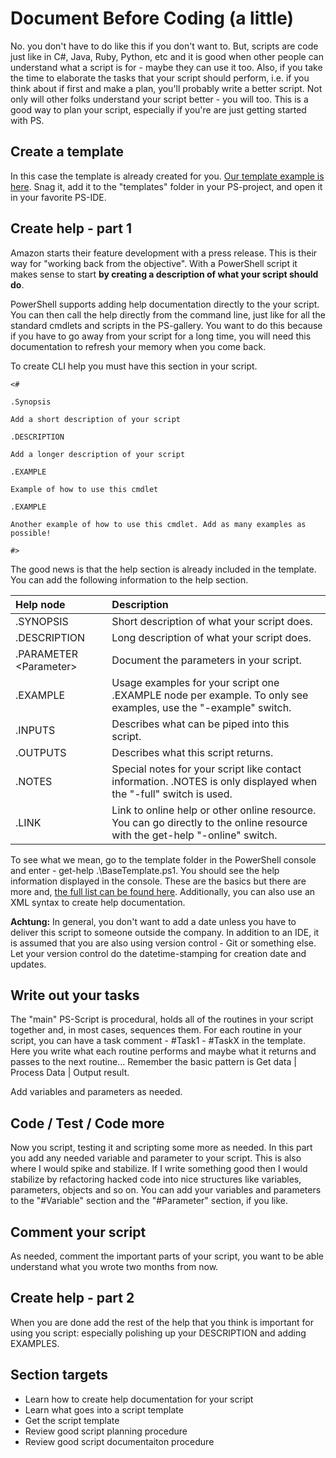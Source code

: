 # Document Before Coding \(a little\)

No. you don't have to do like this if you don't want to. But, scripts are code just like in C\#, Java, Ruby, Python, etc and it is good when other people can understand what a script is for - maybe they can use it too. Also, if you take the time to elaborate the tasks that your script should perform, i.e. if you think about if first and make a plan, you'll probably write a better script. Not only will other folks understand your script better - you will too. This is a good way to plan your script, especially if you're are just getting started with PS.

## Create a template

In this case the template is already created for you. [Our template example is here](/Examples/Template/BaseTemplate.ps1). Snag it, add it to the "templates" folder in your PS-project, and open it in your favorite PS-IDE.

## Create help - part 1

Amazon starts their feature development with a press release. This is their way for "working back from the objective". With a PowerShell script it makes sense to start **by creating a description of what your script should do**.

PowerShell supports adding help documentation directly to the your script. You can then call the help directly from the command line, just like for all the standard cmdlets and scripts in the PS-gallery. You want to do this because if you have to go away from your script for a long time, you will need this documentation to refresh your memory when you come back.

To create CLI help you must have this section in your script.

`<#`

`.Synopsis`

`Add a short description of your script`

`.DESCRIPTION`

`Add a longer description of your script`

`.EXAMPLE`

`Example of how to use this cmdlet`

`.EXAMPLE`

`Another example of how to use this cmdlet. Add as many examples as possible!`

`#>`

The good news is that the help section is already included in the template. You can add the following information to the help section.

| Help node | Description |
| :--- | :--- |
| .SYNOPSIS | Short description of what your script does. |
| .DESCRIPTION | Long description of what your script does. |
| .PARAMETER &lt;Parameter&gt; | Document the parameters in your script. |
| .EXAMPLE | Usage examples for your script one .EXAMPLE node per example. To only see examples, use the "-example" switch. |
| .INPUTS | Describes what can be piped into this script. |
| .OUTPUTS | Describes what this script returns. |
| .NOTES | Special notes for your script like contact information. .NOTES is only displayed when the "-full" switch is used. |
| .LINK | Link to online help or other online resource. You can go directly to the online resource with the get-help "-online" switch. |

To see what we mean, go to the template folder in the PowerShell console and enter -  get-help .\BaseTemplate.ps1. You should see the help information displayed in the console. These are the basics but there are more and, [the full list can be found here](https://docs.microsoft.com/en-us/powershell/module/microsoft.powershell.core/about/about_comment_based_help?view=powershell-5.1&viewFallbackFrom=powershell-Microsoft.PowerShell.Core). Additionally, you can also use an XML syntax to create help documentation.

**Achtung:** In general, you don't want to add a date unless you have to deliver this script to someone outside the company. In addition to an IDE, it is assumed that you are also using version control - Git or something else. Let your version control do the datetime-stamping for creation date and updates.

## Write out your tasks

The "main" PS-Script is procedural, holds all of the routines in your script together and, in most cases, sequences them. For each routine in your script, you can have a task comment - \#Task1 - \#TaskX in the template. Here you write what each routine performs and maybe what it returns and passes to the next routine... Remember the basic pattern is Get data \| Process Data \| Output result.

Add variables and parameters as needed.

## Code / Test / Code more

Now you script, testing it and scripting some more as needed. In this part you add any needed variable and parameter to your script. This is also where I would spike and stabilize. If I write something good then I would stabilize by refactoring hacked code into nice structures like variables, parameters, objects and so on. You can add your variables and parameters to the "\#Variable" section and the "\#Parameter" section, if you like.

## Comment your script

As needed, comment the important parts of your script, you want to be able understand what you wrote two months from now.

## Create help - part 2

When you are done add the rest of the help that you think is important for using you script: especially polishing up your DESCRIPTION and adding EXAMPLES.

## Section targets

* Learn how to create help documentation for your script
* Learn what goes into a script template
* Get the script template
* Review good script planning procedure
* Review good script documentaiton procedure



